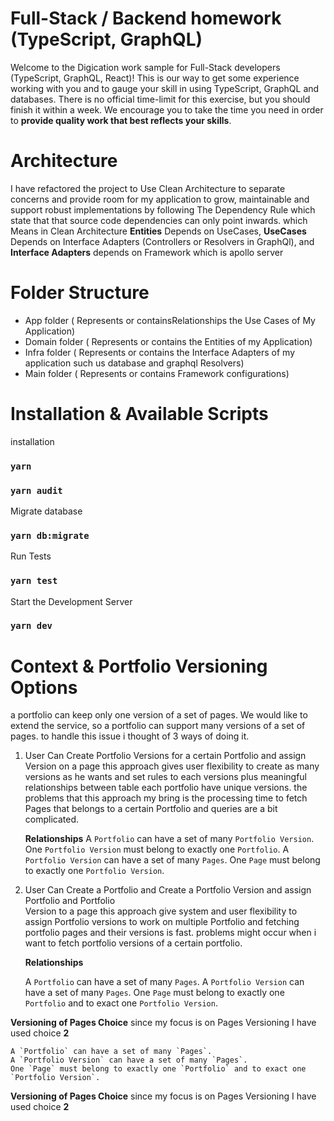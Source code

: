# Full-Stack / Backend homework (TypeScript, GraphQL)

Welcome to the Digication work sample for Full-Stack developers (TypeScript, GraphQL, React)! This is our way to get
some experience working with you and to gauge your skill in using TypeScript, GraphQL and databases. There is no
official time-limit for this exercise, but you should finish it within a week. We encourage you to take the time you
need in order to **provide quality work that best reflects your skills**.

# Architecture

I have refactored the project to Use Clean Architecture to separate concerns and provide room for my application to grow, maintainable and support robust implementations by following The Dependency Rule which state that that source code dependencies can only point inwards. which Means in Clean Architecture **Entities** Depends on UseCases, **UseCases** Depends on Interface Adapters  (Controllers or Resolvers in GraphQl), and **Interface Adapters** depends on Framework which is apollo server

# Folder Structure

- App folder ( Represents or containsRelationships the Use Cases of My Application)
- Domain folder ( Represents or contains the Entities of my Application)
- Infra folder ( Represents or contains the Interface Adapters of my application such us database and graphql Resolvers)
- Main folder ( Represents or contains Framework configurations)

# Installation & Available Scripts

installation

### `yarn`

### `yarn audit`

Migrate database

### `yarn db:migrate`

Run Tests

### `yarn test`

Start the Development Server

### `yarn dev`

# Context & Portfolio Versioning Options

a portfolio can keep only one version of a set of pages. We would like to extend the service, so a portfolio can support many
versions of a set of pages.
to handle this issue i thought of 3 ways of doing it.

1. User Can Create Portfolio Versions for a certain Portfolio and assign Version on a page
    this approach gives user flexibility to create as many versions as he wants and set rules to each versions plus meaningful relationships between table each portfolio have unique versions. the problems that this approach my bring is the processing time to fetch Pages that belongs to a certain Portfolio and queries are a bit complicated.

    **Relationships**
    A `Portfolio` can have a set of many `Portfolio Version`.
    One `Portfolio Version` must belong to exactly one `Portfolio`.
    A `Portfolio Version` can have a set of many `Pages`.
    One `Page` must belong to exactly one `Portfolio Version`.

2. User Can Create a Portfolio and Create a Portfolio Version and assign Portfolio and Portfolio  
    Version to a page this approach give system and user flexibility to assign Portfolio versions to work on multiple Portfolio and fetching portfolio pages and their versions is fast. problems might occur when i want to fetch portfolio versions of a certain portfolio.

    **Relationships**

    A `Portfolio` can have a set of many `Pages`.
    A `Portfolio Version` can have a set of many `Pages`.
    One `Page` must belong to exactly one `Portfolio` and to exact one `Portfolio Version`.

**Versioning of Pages Choice** since my focus is on Pages Versioning I have used choice  **2**

    A `Portfolio` can have a set of many `Pages`.
    A `Portfolio Version` can have a set of many `Pages`.
    One `Page` must belong to exactly one `Portfolio` and to exact one `Portfolio Version`.

**Versioning of Pages Choice** since my focus is on Pages Versioning I have used choice  **2**
